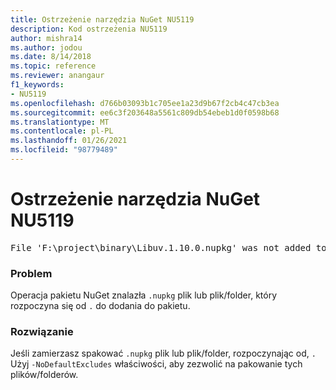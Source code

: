 ```yaml
---
title: Ostrzeżenie narzędzia NuGet NU5119
description: Kod ostrzeżenia NU5119
author: mishra14
ms.author: jodou
ms.date: 8/14/2018
ms.topic: reference
ms.reviewer: anangaur
f1_keywords:
- NU5119
ms.openlocfilehash: d766b03093b1c705ee1a23d9b67f2cb4c47cb3ea
ms.sourcegitcommit: ee6c3f203648a5561c809db54ebeb1d0f0598b68
ms.translationtype: MT
ms.contentlocale: pl-PL
ms.lasthandoff: 01/26/2021
ms.locfileid: "98779489"
---
```

# <a name="nuget-warning-nu5119"></a>Ostrzeżenie narzędzia NuGet NU5119
<pre>File 'F:\project\binary\Libuv.1.10.0.nupkg' was not added to the package. Files and folders starting with '.' or ending with '.nupkg' are excluded by default. To include this file, use -NoDefaultExcludes from the commandline</pre>

### <a name="issue"></a>Problem

Operacja pakietu NuGet znalazła `.nupkg` plik lub plik/folder, który rozpoczyna się od `.` do dodania do pakietu.


### <a name="solution"></a>Rozwiązanie

Jeśli zamierzasz spakować `.nupkg` plik lub plik/folder, rozpoczynając od, `.` Użyj `-NoDefaultExcludes` właściwości, aby zezwolić na pakowanie tych plików/folderów.

